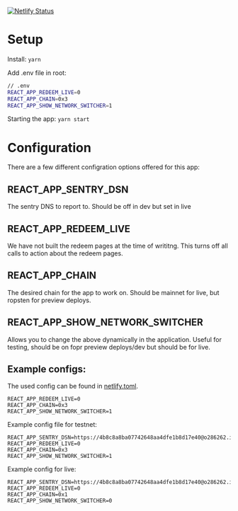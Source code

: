[![Netlify Status](https://api.netlify.com/api/v1/badges/0c312b37-db30-47ed-b7fd-bda5304f5d77/deploy-status)](https://app.netlify.com/sites/token-vega-xyz/deploys)

# Setup

Install:
`yarn`

Add .env file in root:

```bash
// .env
REACT_APP_REDEEM_LIVE=0
REACT_APP_CHAIN=0x3
REACT_APP_SHOW_NETWORK_SWITCHER=1
```

Starting the app:
`yarn start`

# Configuration

There are a few different configration options offered for this app:

## REACT_APP_SENTRY_DSN

The sentry DNS to report to. Should be off in dev but set in live

<!-- Will be removed at some point -->

## REACT_APP_REDEEM_LIVE

We have not built the redeem pages at the time of writitng. This turns off all calls to action about the redeem pages.

## REACT_APP_CHAIN

The desired chain for the app to work on. Should be mainnet for live, but ropsten for preview deploys.

## REACT_APP_SHOW_NETWORK_SWITCHER

Allows you to change the above dynamically in the application. Useful for testing, should be on fopr preview deploys/dev but should be for live.

## Example configs:

The used config can be found in [netlify.toml](./netlify.toml).

```
REACT_APP_REDEEM_LIVE=0
REACT_APP_CHAIN=0x3
REACT_APP_SHOW_NETWORK_SWITCHER=1
```

Example config file for testnet:

```
REACT_APP_SENTRY_DSN=https://4b8c8a8ba07742648aa4dfe1b8d17e40@o286262.ingest.sentry.io/5882996
REACT_APP_REDEEM_LIVE=0
REACT_APP_CHAIN=0x3
REACT_APP_SHOW_NETWORK_SWITCHER=1
```

Example config for live:

```
REACT_APP_SENTRY_DSN=https://4b8c8a8ba07742648aa4dfe1b8d17e40@o286262.ingest.sentry.io/5882996
REACT_APP_REDEEM_LIVE=0
REACT_APP_CHAIN=0x1
REACT_APP_SHOW_NETWORK_SWITCHER=0
```
